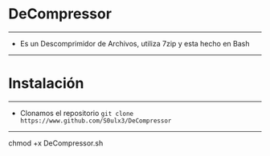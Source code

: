 # DeCompressor
--------------
- Es un Descomprimidor de Archivos, utiliza 7zip y esta hecho en Bash
--------------------------------------------------

# Instalación
-------------

- Clonamos el repositorio
```git clone https://www.github.com/S0ulx3/DeCompressor ```
---------------------------
chmod +x DeCompressor.sh
```./DeCompressor.sh
